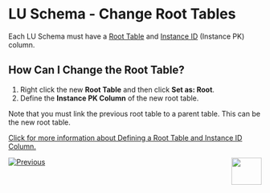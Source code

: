 # LU Schema - Change Root Tables

Each LU Schema must have a [Root Table](https://github.com/k2view-academy/K2View-Academy/blob/master/articles/01_fabric_overview/02_fabric_glossary.md#root-table) and [Instance ID](https://github.com/k2view-academy/K2View-Academy/blob/master/articles/01_fabric_overview/02_fabric_glossary.md#instance-id) (Instance PK) column.  

## How Can I Change the Root Table? 
1. Right click the new **Root Table** and then click **Set as: Root**.
1. Define the **Instance PK Column** of the new root table.

Note that you must link the previous root table to a parent table. This can be the new root table.

[Click for more information about Defining a Root Table and Instance ID Column.](https://github.com/k2view-academy/K2View-Academy/blob/master/articles/03_logical_units/08_define_root_table_and_instance_ID_LU_schema.md)


[![Previous](https://github.com/k2view-academy/K2View-Academy/blob/master/articles/images/Previous.png)](https://github.com/k2view-academy/K2View-Academy/blob/master/articles/03_logical_units/16_LU_schema_group_and_ungroup_tables.md)[<img align="right" width="60" height="54" src="https://github.com/k2view-academy/K2View-Academy/blob/master/articles/images/Next.png">](https://github.com/k2view-academy/K2View-Academy/blob/master/articles/03_logical_units/18_LU_schema_refresh_LU_options.md)
